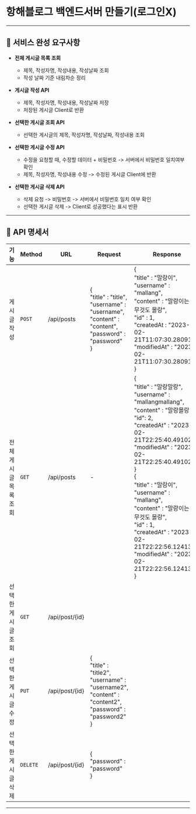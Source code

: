 # 항해블로그 백엔드서버 만들기(로그인X)
 - - -
## 🍑 서비스 완성 요구사항
* **전체 게시글 목록 조회**
  * 제목, 작성자명, 작성내용, 작성날짜 조회
  * 작성 날짜 기준 내림차순 정리


* **게시글 작성 API**
  * 제목, 작성자명, 작성내용, 작성날짜 저장
  * 저장된 게시글 Client로 반환


* **선택한 게시글 조회 API**
  * 선택한 게시글의 제목, 작성자명, 작성날짜, 작성내용 조회


* **선택한 게시글 수정 API**
  * 수정을 요청할 때, 수정할 데이터 + 비밀번호 -> 서버에서 비밀번호 일치여부 확인
  * 제목, 작성자명, 작성내용 수정 -> 수정된 게시글 Client에 반환


* **선택한 게시글 삭제 API**
  * 삭제 요청 -> 비밀번호 -> 서버에서 비밀번호 일치 여부 확인
  * 선택한 게시글 삭제 -> Client로 성공했다는 표시 반환
- - -
## 🧸 API 명세서
| 기능        |Method|URL       | Request                                                                                                           | Response                                                                                                                                                                                                                                                                                                                                                                                          |
|-----------|---|----------|-------------------------------------------------------------------------------------------------------------------|---------------------------------------------------------------------------------------------------------------------------------------------------------------------------------------------------------------------------------------------------------------------------------------------------------------------------------------------------------------------------------------------------|
| 게시글작성     |`POST`|/api/posts| {<br>"title" : "title",<br>"username" : "username",<br>"content" : "content",<br>"password" : "password"<br>}     | {<br>"title" : "말랑이",<br>"username" : "mallang",<br>"content" : "말랑이는 아무것도 몰랑",<br>"id" : 1,<br>"createdAt : "2023-02-21T11:07:30.280917",<br>"modifiedAt" : "2023-02-21T11:07:30.280917"<br>}                                                                                                                                                                                                    |
| 전체게시글목록조회 |`GET`|/api/posts| -                                                                                                                 | {<br>"title" : "말랑말랑",<br>"username" : "mallangmallang",<br>"content" : "말랑몰랑",<br>"id": 2,<br>"createdAt" : "2023-02-21T22:25:40.491027",<br>"modifiedAt" : "2023-02-21T22:25:40.491027"<br>}<br>{<br>"title" : "말랑이",<br>"username" : "mallang",<br>"content" : "말랑이는 아무것도 몰랑",<br>"id" : 1,<br>"createdAt" : "2023-02-21T22:22:56.124135",<br>"modifiedAt" : "2023-02-21T22:22:56.124135"<br>} |
| 선택한게시글조회  |`GET`|/api/post/{id}|||
| 선택한게시글수정  |`PUT`|/api/post/{id}| {<br>"title" : "title2",<br>"username" : "username2",<br>"content" : "content2",<br>"password" : "password2"<br>} ||
| 선택한게시글삭제  |`DELETE`|/api/post/{id}| {<br>"password" : "password"<br>}                                                                                 ||
- - -